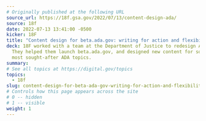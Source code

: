 ```yaml
---
# Originally published at the following URL
source_url: https://18f.gsa.gov/2022/07/13/content-design-ada/
source: 18f
date: 2022-07-13 13:41:00 -0500
kicker: 18F
title: "Content design for beta.ada.gov: writing for action and flexibility"
deck: 18F worked with a team at the Department of Justice to redesign ADA.gov.
  They helped them launch beta.ada.gov, and designed new content for some of the
  most sought-after ADA topics.
summary:
# See all topics at https://digital.gov/topics
topics:
  - 18f
slug: content-design-for-beta-ada-gov-writing-for-action-and-flexibility
# Controls how this page appears across the site
# 0 -- hidden
# 1 -- visible
weight: 1
---
```

